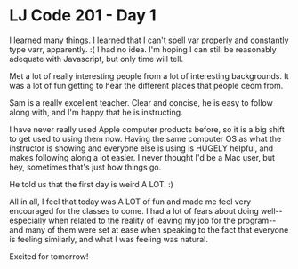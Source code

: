 # LJ Code 201 - Day 1

I learned many things. I learned that I can't spell var properly and constantly type varr, apparently. :( I had no idea. I'm hoping I can still be reasonably adequate with Javascript, but only time will tell.

Met a lot of really interesting people from a lot of interesting backgrounds. It was a lot of fun getting to hear the different places that people ceom from.

Sam is a really excellent teacher. Clear and concise, he is easy to follow along with, and I'm happy that he is instructing.

I have never really used Apple computer products before, so it is a big shift to get used to using them now. Having the same computer OS as what the instructor is showing and everyone else is using is HUGELY helpful, and makes following along a lot easier. I never thought I'd be a Mac user, but hey, sometimes that's just how things go.

He told us that the first day is weird A LOT. :)

All in all, I feel that today was A LOT of fun and made me feel very encouraged for the classes to come. I had a lot of fears about doing well--especially when related to the reality of leaving my job for the program--and many of them were set at ease when speaking to the fact that everyone is feeling similarly, and what I was feeling was natural.

Excited for tomorrow!
